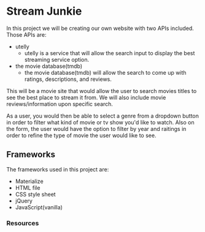 # Stream Junkie
In this project we will be creating our own website with two APIs included. Those APIs are:   
- utelly
    - utelly is a service that will allow the search input to display the best streaming service option.
- the movie database(tmdb)
    - the movie database(tmdb) will allow the search to come up with ratings, descriptions, and reviews.
    
This will be a movie site that would allow the user to search movies titles to see the best place to stream it from. We will also include movie reviews/information upon specific search. 

As a user, you would then be able to select a genre from a dropdown button in order to filter what kind of movie or tv show you'd like to watch. Also on the form, the user would have the option to filter by year and raitings in order to refine the type of movie the user would like to see. 

## Frameworks

The frameworks used in this project are:
- Materialize
- HTML file
- CSS style sheet
- jQuery
- JavaScript(vanilla)

### Resources




